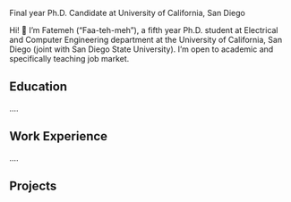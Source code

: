 Final year Ph.D. Candidate at University of California, San Diego

Hi! 👋 I’m Fatemeh (“Faa-teh-meh”), a fifth year Ph.D. student at Electrical and Computer Engineering department at the University of California, San Diego (joint with San Diego State University). I’m open to academic and specifically teaching job market.


## Education
....

## Work Experience

....

## Projects
